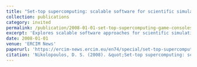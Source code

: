 ```yaml
---
title: "Set-top supercomputing: scalable software for scientific simulations on game consoles"
collection: publications
category: invited
permalink: /publication/2008-01-01-set-top-supercomputing-game-consoles
excerpt: 'Explores scalable software approaches for scientific simulations on game consoles, demonstrating the potential of consumer hardware for high-performance computing applications.'
date: 2008-01-01
venue: 'ERCIM News'
paperurl: 'https://ercim-news.ercim.eu/en74/special/set-top-supercomputing-scalable-software-for-scientific-simulations-on-game-consoles'
citation: 'Nikolopoulos, D. S. (2008). &quot;Set-top supercomputing: scalable software for scientific simulations on game consoles.&quot; <i>ERCIM News</i>, 2008(74).'
---
```

